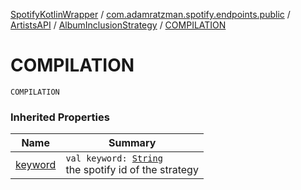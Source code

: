 [SpotifyKotlinWrapper](../../../index.md) / [com.adamratzman.spotify.endpoints.public](../../index.md) / [ArtistsAPI](../index.md) / [AlbumInclusionStrategy](index.md) / [COMPILATION](./-c-o-m-p-i-l-a-t-i-o-n.md)

# COMPILATION

`COMPILATION`

### Inherited Properties

| Name | Summary |
|---|---|
| [keyword](keyword.md) | `val keyword: `[`String`](https://kotlinlang.org/api/latest/jvm/stdlib/kotlin/-string/index.html)<br>the spotify id of the strategy |

